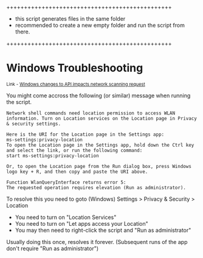 +++++++++++++++++++++++++++++++++++++++++++++++
 + this script generates files in the same folder
 + recommended to create a new empty folder and run the script from there.

+++++++++++++++++++++++++++++++++++++++++++++++

# Windows Troubleshooting

<SUP> Link - [Windows changes to API impacts network scanning request](https://learn.microsoft.com/en-us/windows/win32/nativewifi/wi-fi-access-location-changes)

You might come accross the following (or similar) message when running the script.

```
Network shell commands need location permission to access WLAN information. Turn on Location services on the Location page in Privacy & security settings.

Here is the URI for the Location page in the Settings app:
ms-settings:privacy-location
To open the Location page in the Settings app, hold down the Ctrl key and select the link, or run the following command:
start ms-settings:privacy-location

Or, to open the Location page from the Run dialog box, press Windows logo key + R, and then copy and paste the URI above.

Function WlanQueryInterface returns error 5:
The requested operation requires elevation (Run as administrator).
```
To resolve this you need to goto  (Windows) Settings > Privacy & Security > Location<br>
+ You need to turn on "Location Services"<br>
+ You need to turn on "Let apps access your Location"
+ You may then need to right-click the script and "Run as administrator"

Usually doing this once, resolves it forever. (Subsequent runs of the app don't require "Run as administrator")
